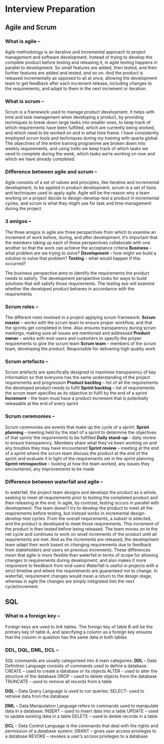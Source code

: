 # Interview Preparation
## Agile and Scrum
### What is agile – 
Agile methodology is an iterative and incremental approach to project management and software development. Instead of trying to develop the complete product before testing and releasing it, in agile testing happens in parallel to development. So small features are added, then tested, and then further features are added and tested, and so on. And the product is released incrementally as opposed to all at once, allowing the development team to get feedback after each increment release, including changes to the requirements, and adapt to them in the next increment or iteration.

### What is scrum – 
Scrum is a framework used to manage product development. It helps with time and task management when developing a product, by providing techniques to break down large tasks into smaller ones, to keep track of which requirements have been fulfilled, which are currently being worked, and which need to be worked on and in what time frame. 
I have consistently employed scrum tools and techniques during my training with sparta global. The objectives of the entire training programme are broken down into weekly requirements, and using trello we keep track of which tasks we need to complete during the week, which tasks we’re working on now and which we have already completed. 

### Difference between agile and scrum – 
Agile consists of a set of values and principles, like iterative and incremental development, to be applied in product development, scrum is a set of tools and techniques used to apply agile. Agile will be the reason why a team working on a project decide to design-develop-test a product in incremental cycles, and scrum is what they might use for task and time management during the project.

### 3 amigos – 
The three amigos in agile are three perspectives from which to examine an increment of work before, during, and after development. It’s important that the members taking up each of these perspectives collaborate with one another so that the work can achieve the acceptance criteria
**Business** – what problem are we trying to solve?
**Development** – how might we build a solution to solve that problem?
**Testing** – what would happen if this occurred?

The business perspective aims to identify the requirements the product needs to satisfy. The development perspective looks for ways to build solutions that will satisfy those requirements. The testing eye will examine whether the developed product behaves in accordance with the requirements

### Scrum roles –
The different roles involved in a project applying scrum framework:
**Scrum master** – works with the scrum team to ensure proper workflow, and that the sprints get completed in time. Also ensures transparency during scrum meetings, making sure all issues are mentioned and addressed
**Product owner** – works with end-users and customers to specify the proper requirements to give the scrum team
**Scrum team** – members of the scrum team, developing the product. Responsible for delivering high quality work

### Scrum artefacts –
Scrum artefacts are specifically designed to maximise transparency of key information so that everyone has the same understanding of the project requirements and progression
**Product backlog** – list of all the requirements the developed product needs to fulfil
**Sprint backlog** – list of requirements the scrum team specifies as its objective to fulfil by the end of a sprint
**Increment** – the team must have a product increment that is potentially releasable at the end of every sprint

### Scrum ceremonies – 
Scrum ceremonies are events that make up the cycle of a sprint:
**Sprint planning** – meeting held by the start of a sprint to determine the objectives of that sprint/ the requirements to be fulfilled 
**Daily stand-up** - daily review to ensure transparency. Members share what they've been working on and any troubles they may have encountered
**Sprint review** – meeting at the end of a sprint where the scrum team discuss the product at the end of the sprint and evaluate it in light of the requirements set in the sprint planning
**Sprint retrospective** – looking at how the team worked, any issues they encountered, any improvements to be made

### Difference between waterfall and agile –
In waterfall, the project team designs and develops the product as a whole, seeking to meet all requirements prior to testing the completed product and then releasing at the end. In agile, by contrast, testing occurs in parallel with development. The team doesn’t try to develop the product to meet all the requirements before testing, but instead works in incremental design-develop-test cycles. From the overall requirements, a subset is selected, and the product is developed to meet those requirements. This increment of the product is then tested before being released. The team moves on to the net cycle and continues to work on small increments of the product until all requirements are met. And as the increments are released, the development team adapt their work based on changing requirements due to feedback from stakeholders and users on previous increments. These differences mean that agile is more flexible than waterfall in terms of scope for allowing changes to requirements during development, and also makes it more responsive to feedback from end-users
Waterfall is useful in projects with a strict timeline and where the requirements are guaranteed not to change. In waterfall, requirement changes would mean a return to the design stage, whereas in agile the changes are simply integrated into the next cycle/increment.

## SQL
### What is a foreign key – 
Foreign keys are used to link tables. The foreign key of table B will be the primary key of table A, and specifying a column as a foreign key ensures that the column in question has the same data in both tables

### DDL, DQL, DML, DCL –
SQL commands are usually categorised into 4 main categories:
**DDL** – Data Definition Language consists of commands used to define a database:
CREATE – used to create a database or its objects
ALTER - used to alter the structure of the database
DROP – used to delete objects from the database
TRUNCATE – used to remove all records from a table

**DQL** – Data Query Language is used to run queries:
SELECT- used to retrieve data from the database

**DML** – Data Manipulation Language refers to commands used to manipulate data in a database:
INSERT – used to insert data into a table
UPDATE – used to update existing data in a table
DELETE – used to delete records in a table

**DCL** – Data Control Language is the commands that deal with the rights and permission of a database system:
GRANT – gives user access privileges to a database
REVOKE – revokes a user’s access privileges to a database







